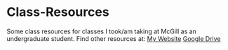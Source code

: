 # Class-Resources
Some class resources for classes I took/am taking at McGill as an undergraduate student.
Find other resources at: [My Website](julianlore.github.io) [Google Drive](http://bit.ly/JLMcGill)

